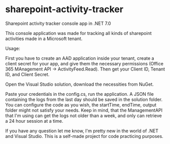 # sharepoint-activity-tracker
Sharepoint activity tracker console app in .NET 7.0

This console application was made for tracking all kinds of sharepoint activities made in a Microsoft tenant.

Usage:

First you have to create an AAD application inside your tenant, create a client secret for your app, and give them the necessary permissions (Office 365 MAnagement API -> ActivityFeed.Read). 
Then get your Client ID, Tenant ID, and Client Secret.

Open the Visual Studio solution, download the necessities from NuGet.

Paste your credentials in the config.cs, run the application. A JSON file containing the logs from the last day should be saved in the solution folder. You can configure the code as you wish,
the startTime, endTime, output folder might not satisfy your needs. Keep in mind, that the ManagementAPI that I'm using can get the logs not older than a week, and only can
retrieve a 24 hour session at a time.

If you have any question let me know, I'm pretty new in the world of .NET and Visual Studio. This is a self-made project for code practicing purposes.
 

